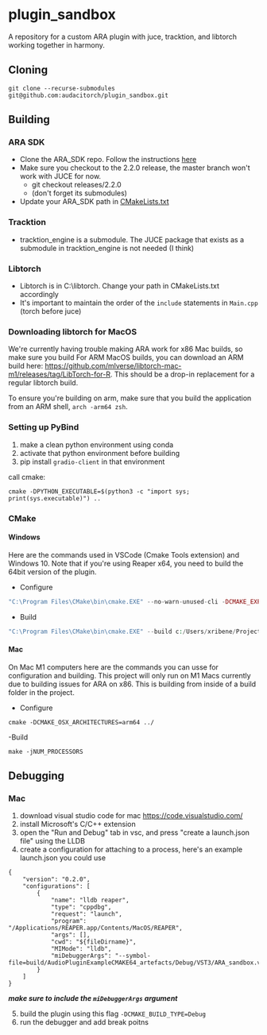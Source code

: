 # plugin_sandbox
A repository for a custom ARA plugin with juce, tracktion, and libtorch working together in harmony.

## Cloning
```git clone --recurse-submodules git@github.com:audacitorch/plugin_sandbox.git```

## Building
### ARA SDK
- Clone the ARA_SDK repo. Follow the instructions [here](https://github.com/Celemony/ARA_SDK)
- Make sure you checkout to the 2.2.0 release, the master branch won't work with JUCE for now.
    - git checkout releases/2.2.0
    - (don't forget its submodules)
- Update your ARA_SDK path in [CMakeLists.txt](CMakeLists.txt)

### Tracktion
- tracktion_engine is a submodule. The JUCE package that exists as a submodule in tracktion_engine is not needed (I think)

### Libtorch
- Libtorch is in C:\libtorch. Change your path in CMakeLists.txt accordingly
- It's important to maintain the order of the `include` statements in `Main.cpp` (torch before juce)

### Downloading libtorch for MacOS
We're currently having trouble making ARA work for x86 Mac builds, so make sure you build
For ARM MacOS builds, you can download an ARM build here: https://github.com/mlverse/libtorch-mac-m1/releases/tag/LibTorch-for-R.
This should be a drop-in replacement for a regular libtorch build.

To ensure you're building on arm, make sure that you build the application from an ARM shell, `arch -arm64 zsh`.

### Setting up PyBind

1. make a clean python environment using conda
2. activate that python environment before building
3. pip install `gradio-client` in that environment

call cmake:
```
cmake -DPYTHON_EXECUTABLE=$(python3 -c "import sys; print(sys.executable)") ..
```

### CMake
#### Windows
Here are the commands used in VSCode (Cmake Tools extension) and Windows 10.
Note that if you're using Reaper x64, you need to build the 64bit version of the plugin.
- Configure

```php
"C:\Program Files\CMake\bin\cmake.EXE" --no-warn-unused-cli -DCMAKE_EXPORT_COMPILE_COMMANDS:BOOL=TRUE -SC:/Users/xribene/Projects/audacitorch/plugin_sandbox -Bc:/Users/xribene/Projects/audacitorch/plugin_sandbox/build -G "Visual Studio 17 2022" -T host=x64 -A win64
```
- Build
```php
"C:\Program Files\CMake\bin\cmake.EXE" --build c:/Users/xribene/Projects/audacitorch/plugin_sandbox/build --config Debug --target ALL_BUILD -j 14 --
```
#### Mac
On Mac M1 computers here are the commands you can usse for configuration and building. This project will only run on M1 Macs currently due to building issues for ARA on x86. This is building from inside of a build folder in the project.
- Configure
```
cmake -DCMAKE_OSX_ARCHITECTURES=arm64 ../
```

-Build
```
make -jNUM_PROCESSORS
```


## Debugging
### Mac
1. download visual studio code for mac https://code.visualstudio.com/
2. install Microsoft's C/C++ extension
3. open the "Run and Debug" tab in vsc, and press "create a launch.json file" using the LLDB
4. create a configuration for attaching to a process, here's an example launch.json you could use

```
{
    "version": "0.2.0",
    "configurations": [
        {
            "name": "lldb reaper",
            "type": "cppdbg",
            "request": "launch",
            "program": "/Applications/REAPER.app/Contents/MacOS/REAPER",
            "args": [],
            "cwd": "${fileDirname}",
            "MIMode": "lldb",
            "miDebuggerArgs": "--symbol-file=build/AudioPluginExampleCMAKE64_artefacts/Debug/VST3/ARA_sandbox.vst3/Contents/MacOS/ARA_sandbox"
        }
    ]
}
```
***make sure to include the `miDebuggerArgs` argument***

5. build the plugin using this flag `-DCMAKE_BUILD_TYPE=Debug`
6. run the debugger and add break poitns
